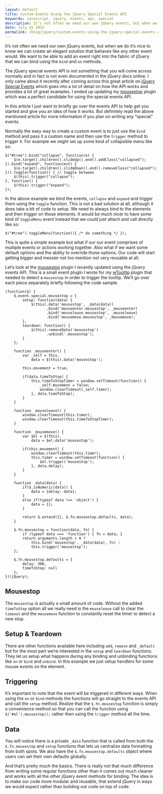 ```yaml
---
layout: default
title: Custom Events Using the jQuery Special Events API
keywords: javascript, jquery, events, api, special
description: It’s not often we need our own jQuery events, but when we do it’s nice to know we can create an elegant solution that behaves like any other event would.
date: July 15 2013
permalink: /blog/jquery/custom-events-using-the-jquery-special-events-api.html
---
```


It’s not often we need our own jQuery events, but when we do it’s nice to know we can create an elegant solution that behaves like any other event would. We want to be able to add an event right into the fabric of jQuery that we can bind using the `bind` and `on` methods.

The jQuery special events API is not something that you will come across normally and in fact is not even documented in the jQuery docs online. I only came about it recently after coming across this great article on [jQuery Special Events](http://benalman.com/news/2010/03/jquery-special-events) which goes into a lot of detail on how the API works and provides a lot of great examples. I ended up updating my [mousestop](http://mousestop.websanova.com) plugin which was a perfect candidate for using the special events API.

In this article I just want to briefly go over the events API to help get you started and give you an idea of how it works. But definitely read the above mentioned article for more information if you plan on writing any “special” events.

Normally the easy way to create a custom event is to just use the `bind` method and pass it a custom name and then use the `trigger` method to trigger it. For example we might set up some kind of collapsible menu like so:

~~~
$("#tree").bind("collapse", function(e) {
    $(e.target).children().slideUp().end().addClass("collapsed");
}).bind("expand", function(evt) {
    $(e.target).children().slideDown().end().removeClass("collapsed");
})).toggle(function() { // toggle between
    $(this).trigger("collapse");
}, function() {
    $(this).trigger("expand");
});
~~~

In the above example we bind the events, `collapse` and `expand` and trigger them using the `toggle` function. This is not a bad solution at all, although it does take a bit of code to setup. We need to always bind to the elements and then trigger on those elements. It would be much nicer to have some kind of `toggleMenu` event instead that we could just attach and call directly like so:

~~~
$("#tree").toggleMenu(function(){ /* do something */ });
~~~

This is quite a simple example but what if our our event comprises of multiple events or actions working together. Also what if we want some default options and the ability to override those options. Our code will start getting bigger and messier not too mention not very reusable at all.

Let’s look at the [mousestop](http://mousestop.websanova.com) plugin I recently updated using the jQuery events API. This is a small event plugin I wrote for my [wTooltip](http://wtooltip.websanova.com/) plugin that needed to detect a `mousestop` in order to trigger the tooltip. We’ll go over each piece separately briefly following the code sample.

~~~
(function($) {
    $.event.special.mousestop = {
        setup: function(data) {
            $(this).data('mousestop', _data(data))
                   .bind('mouseenter.mousestop', _mouseenter)
                   .bind('mouseleave.mousestop', _mouseleave)
                   .bind('mousemove.mousestop', _mousemove);
        },
        teardown: function() {
            $(this).removeData('mousestop')
                   .unbind('.mousestop');
        }
    };

    function _mouseenter() {
        var _self = this,
            data = $(this).data('mousestop');

        this.movement = true;

        if(data.timeToStop) {
            this.timeToStopTimer = window.setTimeout(function() {
                _self.movement = false;
                window.clearTimeout(_self.timer);
            }, data.timeToStop);
        }
    }

    function _mouseleave() {
        window.clearTimeout(this.timer);
        window.clearTimeout(this.timeToStopTimer);
    }
    
    function _mousemove() {
        var $el = $(this),
            data = $el.data('mousestop');

        if(this.movement) {
            window.clearTimeout(this.timer);
            this.timer = window.setTimeout(function() {
                $el.trigger('mousestop');
            }, data.delay);
        }
    }

    function _data(data) {
        if($.isNumeric(data)) {
            data = {delay: data};
        }
        else if(typeof data !== 'object') {
            data = {};
        }

        return $.extend({}, $.fn.mousestop.defaults, data);
    }

    $.fn.mousestop = function(data, fn) {
        if (typeof data === 'function') { fn = data; }
        return arguments.length > 0 ? 
            this.bind('mousestop', _data(data), fn) :
            this.trigger('mousestop');
    };

    $.fn.mousestop.defaults = {
        delay: 300,
        timeToStop: null
    };
})(jQuery);
~~~

## Mousestop

The `mousestop` is actually a small amount of code. Without the added `timeToStop` option all we really need is the `mouseleave` call to clear the `timeout` and the `mousemove` function to constantly reset the timer to detect a new stop.

## Setup & Teardown

There are other functions available here including `add`, `remove` and `_default` but for the most part we’re interested in the `setup` and `teardown` functions. They let us setup what happens during any binding and unbinding functions like `on` or `bind` and `unbind`. In this example we just setup handlers for some mouse events on the element.

## Triggering

It’s important to note that the event will be triggered in different ways. When using the `on` or `bind` methods the functions will go straight to the events API and call the `setup` method. Realize that the `$.fn.mousestop` function is simply a convenience method so that you can call the function using `$('#el').mousestop();` rather then using the `trigger` method all the time.

## Data

You will notice there is a private `_data` function that is called from both the `$.fn.mousestop` and `setup` functions that lets us centralize data formatting from both spots. We also have the `$.fn.mousestop.defaults` object where users can set their own defaults globally.

And that’s pretty much the basics. There is really not that much difference from writing some regular functions other than it comes out much cleaner and works with all the other jQuery event methods for binding. The idea is to make our code more modular and reusable, that extend jQuery in ways we would expect rather than building out code on top of code.